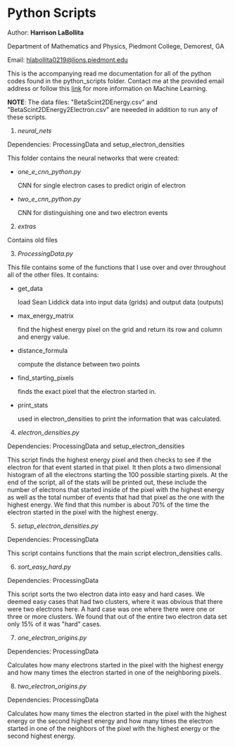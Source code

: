 # Python Scripts
Author: **Harrison LaBollita**

Department of Mathematics and Physics, Piedmont College, Demorest, GA

Email: hlabollita0219@lions.piedmont.edu

This is the accompanying read me documentation for all of the python codes found in the python_scripts folder. Contact me at the provided email address or follow this [link](https://github.com/CompPhysics/MachineLearning) for more information on Machine Learning.

**NOTE**: The data files: "BetaScint2DEnergy.csv" and "BetaScint2DEnergy2Electron.csv" are neeeded in addition to run any of these scripts.

1. *neural_nets*

Dependencies: ProcessingData and setup_electron_densities

This folder contains the neural networks that were created:
  * *one_e_cnn_python.py*

    CNN for single electron cases to predict origin of electron

  * *two_e_cnn_python.py*

    CNN for distinguishing one and two electron events

2. *extras*

Contains old files

3. *ProcessingData.py*

This file contains some of the functions that I use over and over throughout all of the other files. It contains:

   * get_data

     load Sean Liddick data into input data (grids) and output data (outputs)

   * max_energy_matrix

     find the highest energy pixel on the grid and return its row and column and energy value.

   * distance_formula

     compute the distance between two points

   * find_starting_pixels

     finds the exact pixel that the electron started in.

   * print_stats

     used in electron_densities to print the information that was calculated.

4. *electron_densities.py*

Dependencies: ProcessingData and setup_electron_densities

This script finds the highest energy pixel and then checks to see if the electron for that event started in that pixel. It then plots a two dimensional histogram of all the electrons starting the 100 possible starting pixels.
At the end of the script, all of the stats will be printed out, these include the number of electrons that started inside of the pixel with the highest energy as well as the total number of events that had that pixel as the one with the highest energy. We find that this number is about 70% of the time the electron started in the pixel with the highest energy.

5. *setup_electron_densities.py*

Dependencies: ProcessingData

This script contains functions that the main script electron_densities calls.

6. *sort_easy_hard.py*

Dependencies: ProcessingData

This script sorts the two electron data into easy and hard cases. We deemed easy cases that had two clusters, where it was obvious that there were two electrons here. A hard case was one where there were one or three or more clusters. We found that out of the entire two electron data set only 15% of it was "hard" cases.


7. *one_electron_origins.py*

Dependencies: ProcessingData

Calculates how many electrons started in the pixel with the highest energy and how many times the electron started in one of the neighboring pixels.

8. *two_electron_origins.py*

Dependencies: ProcessingData

Calculates how many times the electron started in the pixel with the highest energy or the second highest energy and how many times the electron started in one of the neighbors of the pixel with the highest energy or the second highest energy.
